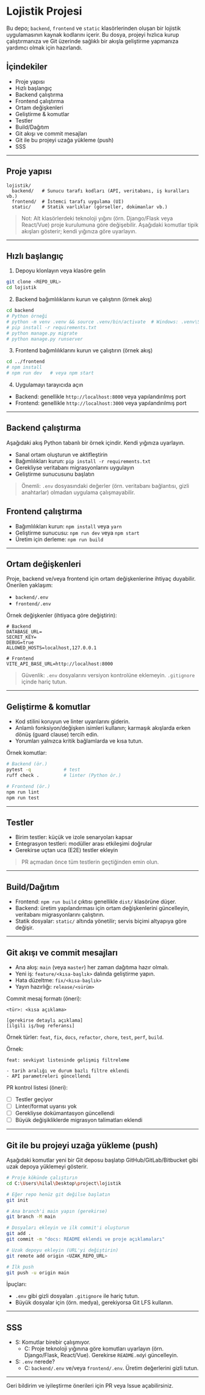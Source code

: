 # Lojistik Projesi

Bu depo; `backend`, `frontend` ve `static` klasörlerinden oluşan bir lojistik uygulamasının kaynak kodlarını içerir. Bu dosya, projeyi hızlıca kurup çalıştırmanıza ve Git üzerinde sağlıklı bir akışla geliştirme yapmanıza yardımcı olmak için hazırlandı.

## İçindekiler
- Proje yapısı
- Hızlı başlangıç
- Backend çalıştırma
- Frontend çalıştırma
- Ortam değişkenleri
- Geliştirme & komutlar
- Testler
- Build/Dağıtım
- Git akışı ve commit mesajları
- Git ile bu projeyi uzağa yükleme (push)
- SSS

---

## Proje yapısı
```
lojistik/
  backend/   # Sunucu tarafı kodları (API, veritabanı, iş kuralları vb.)
  frontend/  # İstemci tarafı uygulama (UI)
  static/    # Statik varlıklar (görseller, dokümanlar vb.)
```

> Not: Alt klasörlerdeki teknoloji yığını (örn. Django/Flask veya React/Vue) proje kurulumuna göre değişebilir. Aşağıdaki komutlar tipik akışları gösterir; kendi yığınıza göre uyarlayın.

---

## Hızlı başlangıç
1) Depoyu klonlayın veya klasöre gelin
```bash
git clone <REPO_URL>
cd lojistik
```

2) Backend bağımlılıklarını kurun ve çalıştırın (örnek akış)
```bash
cd backend
# Python örneği
# python -m venv .venv && source .venv/bin/activate  # Windows: .venv\Scripts\activate
# pip install -r requirements.txt
# python manage.py migrate
# python manage.py runserver
```

3) Frontend bağımlılıklarını kurun ve çalıştırın (örnek akış)
```bash
cd ../frontend
# npm install
# npm run dev   # veya npm start
```

4) Uygulamayı tarayıcıda açın
- Backend: genellikle `http://localhost:8000` veya yapılandırılmış port
- Frontend: genellikle `http://localhost:3000` veya yapılandırılmış port

---

## Backend çalıştırma
Aşağıdaki akış Python tabanlı bir örnek içindir. Kendi yığınıza uyarlayın.
- Sanal ortam oluşturun ve aktifleştirin
- Bağımlılıkları kurun: `pip install -r requirements.txt`
- Gerekliyse veritabanı migrasyonlarını uygulayın
- Geliştirme sunucusunu başlatın

> Önemli: `.env` dosyasındaki değerler (örn. veritabanı bağlantısı, gizli anahtarlar) olmadan uygulama çalışmayabilir.

## Frontend çalıştırma
- Bağımlılıkları kurun: `npm install` veya `yarn`
- Geliştirme sunucusu: `npm run dev` veya `npm start`
- Üretim için derleme: `npm run build`

---

## Ortam değişkenleri
Proje, backend ve/veya frontend için ortam değişkenlerine ihtiyaç duyabilir. Önerilen yaklaşım:
- `backend/.env`
- `frontend/.env`

Örnek değişkenler (ihtiyaca göre değiştirin):
```
# Backend
DATABASE_URL=
SECRET_KEY=
DEBUG=true
ALLOWED_HOSTS=localhost,127.0.0.1

# Frontend
VITE_API_BASE_URL=http://localhost:8000
```

> Güvenlik: `.env` dosyalarını versiyon kontrolüne eklemeyin. `.gitignore` içinde hariç tutun.

---

## Geliştirme & komutlar
- Kod stilini koruyun ve linter uyarılarını giderin.
- Anlamlı fonksiyon/değişken isimleri kullanın; karmaşık akışlarda erken dönüş (guard clause) tercih edin.
- Yorumları yalnızca kritik bağlamlarda ve kısa tutun.

Örnek komutlar:
```bash
# Backend (ör.)
pytest -q            # test
ruff check .         # linter (Python ör.)

# Frontend (ör.)
npm run lint
npm run test
```

---

## Testler
- Birim testler: küçük ve izole senaryoları kapsar
- Entegrasyon testleri: modüller arası etkileşimi doğrular
- Gerekirse uçtan uca (E2E) testler ekleyin

> PR açmadan önce tüm testlerin geçtiğinden emin olun.

---

## Build/Dağıtım
- Frontend: `npm run build` çıktısı genellikle `dist/` klasörüne düşer.
- Backend: üretim yapılandırması için ortam değişkenlerini güncelleyin, veritabanı migrasyonlarını çalıştırın.
- Statik dosyalar: `static/` altında yönetilir; servis biçimi altyapıya göre değişir.

---

## Git akışı ve commit mesajları
- Ana akış: `main` (veya `master`) her zaman dağıtıma hazır olmalı.
- Yeni iş: `feature/<kısa-başlık>` dalında geliştirme yapın.
- Hata düzeltme: `fix/<kısa-başlık>`
- Yayın hazırlığı: `release/<sürüm>`

Commit mesaj formatı (öneri):
```
<tür>: <kısa açıklama>

[gerekirse detaylı açıklama]
[ilgili iş/bug referansı]
```
Örnek türler: `feat`, `fix`, `docs`, `refactor`, `chore`, `test`, `perf`, `build`.

Örnek:
```
feat: sevkiyat listesinde gelişmiş filtreleme

- tarih aralığı ve durum bazlı filtre eklendi
- API parametreleri güncellendi
```

PR kontrol listesi (öneri):
- [ ] Testler geçiyor
- [ ] Linter/format uyarısı yok
- [ ] Gerekliyse dokümantasyon güncellendi
- [ ] Büyük değişikliklerde migrasyon talimatları eklendi

---

## Git ile bu projeyi uzağa yükleme (push)
Aşağıdaki komutlar yeni bir Git deposu başlatıp GitHub/GitLab/Bitbucket gibi uzak depoya yüklemeyi gösterir.
```bash
# Proje kökünde çalıştırın
cd C:\Users\hilal\Desktop\project\lojistik

# Eğer repo henüz git değilse başlatın
git init

# Ana branch'i main yapın (gerekirse)
git branch -M main

# Dosyaları ekleyin ve ilk commit'i oluşturun
git add .
git commit -m "docs: README eklendi ve proje açıklamaları"

# Uzak depoyu ekleyin (URL'yi değiştirin)
git remote add origin <UZAK_REPO_URL>

# İlk push
git push -u origin main
```
İpuçları:
- `.env` gibi gizli dosyaları `.gitignore` ile hariç tutun.
- Büyük dosyalar için (örn. medya), gerekiyorsa Git LFS kullanın.

---

## SSS
- S: Komutlar birebir çalışmıyor.
  - C: Proje teknoloji yığınına göre komutları uyarlayın (örn. Django/Flask, React/Vue). Gerekirse `README.md`yi güncelleyin.
- S: `.env` nerede?
  - C: `backend/.env` ve/veya `frontend/.env`. Üretim değerlerini gizli tutun.

---

Geri bildirim ve iyileştirme önerileri için PR veya Issue açabilirsiniz.
